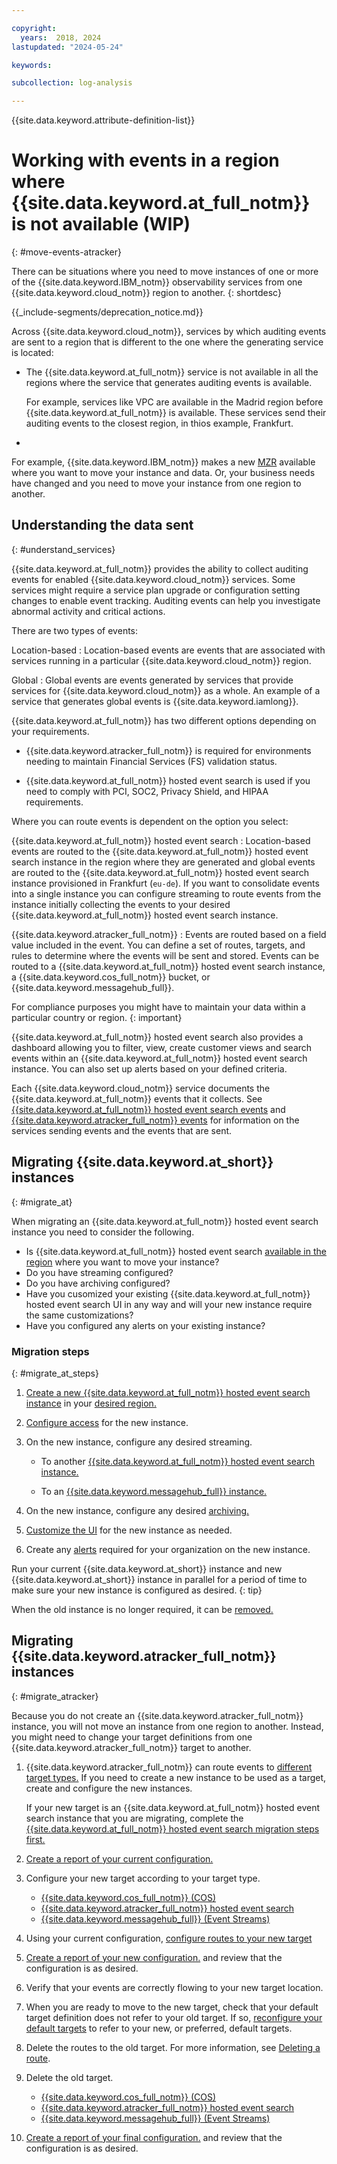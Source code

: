 ```yaml
---

copyright:
  years:  2018, 2024
lastupdated: "2024-05-24"

keywords:

subcollection: log-analysis

---
```


{{site.data.keyword.attribute-definition-list}}

# Working with events in a region where {{site.data.keyword.at_full_notm}} is not available (WIP)
{: #move-events-atracker}

There can be situations where you need to move instances of one or more of the {{site.data.keyword.IBM_notm}} observability services from one {{site.data.keyword.cloud_notm}} region to another.
{: shortdesc}


{{_include-segments/deprecation_notice.md}}

Across {{site.data.keyword.cloud_notm}}, services  by which auditing events are sent to a region that is different to the one where the generating service is located:
- The {{site.data.keyword.at_full_notm}} service is not available in all the regions where the service that generates auditing events is available.

    For example, services like VPC are available in the Madrid region before {{site.data.keyword.at_full_notm}} is available. These services send their auditing events to the closest region, in thios example, Frankfurt.

-

For example, {{site.data.keyword.IBM_notm}} makes a new [MZR](/docs/overview?topic=overview-locations) available where you want to move your instance and data. Or, your business needs have changed and you need to move your instance from one region to another.


## Understanding the data sent
{: #understand_services}

{{site.data.keyword.at_full_notm}} provides the ability to collect auditing events for enabled {{site.data.keyword.cloud_notm}} services.  Some services might require a service plan upgrade or configuration setting changes to enable event tracking. Auditing events can help you investigate abnormal activity and critical actions.

There are two types of events:

Location-based
:   Location-based events are events that are associated with services running in a particular {{site.data.keyword.cloud_notm}} region.

Global
:   Global events are events generated by services that provide services for {{site.data.keyword.cloud_notm}} as a whole. An example of a service that generates global events is {{site.data.keyword.iamlong}}.

{{site.data.keyword.at_full_notm}} has two different options depending on your requirements.

* {{site.data.keyword.atracker_full_notm}} is required for environments needing to maintain Financial Services (FS) validation status.

* {{site.data.keyword.at_full_notm}} hosted event search is used if you need to comply with PCI, SOC2, Privacy Shield, and HIPAA requirements.

Where you can route events is dependent on the option you select:

{{site.data.keyword.at_full_notm}} hosted event search
:   Location-based events are routed to the {{site.data.keyword.at_full_notm}} hosted event search instance in the region where they are generated and global events are routed to the {{site.data.keyword.at_full_notm}} hosted event search instance provisioned in Frankfurt (`eu-de`). If you want to consolidate events into a single instance you can configure streaming to route events from the instance initially collecting the events to your desired {{site.data.keyword.at_full_notm}} hosted event search instance.

{{site.data.keyword.atracker_full_notm}}
:   Events are routed based on a field value included in the event. You can define a set of routes, targets, and rules to determine where the events will be sent and stored. Events can be routed to a {{site.data.keyword.at_full_notm}} hosted event search instance, a {{site.data.keyword.cos_full_notm}} bucket, or {{site.data.keyword.messagehub_full}}.

For compliance purposes you might have to maintain your data within a particular country or region.
{: important}

{{site.data.keyword.at_full_notm}} hosted event search also provides a dashboard allowing you to filter, view, create customer views and search events within an {{site.data.keyword.at_full_notm}} hosted event search instance. You can also set up alerts based on your defined criteria.

Each {{site.data.keyword.cloud_notm}} service documents the {{site.data.keyword.at_full_notm}} events that it collects.  See [{{site.data.keyword.at_full_notm}} hosted event search events](/docs/activity-tracker?topic=activity-tracker-cloud_services) and [{{site.data.keyword.atracker_full_notm}} events](/docs/atracker?topic=atracker-cloud_services_atracker) for information on the services sending events and the events that are sent.



## Migrating {{site.data.keyword.at_short}} instances
{: #migrate_at}

When migrating an {{site.data.keyword.at_full_notm}} hosted event search instance you need to consider the following.

* Is {{site.data.keyword.at_full_notm}} hosted event search [available in the region](/docs/activity-tracker?topic=activity-tracker-regions) where you want to move your instance?
* Do you have streaming configured?
* Do you have archiving configured?
* Have you cusomized your existing {{site.data.keyword.at_full_notm}} hosted event search UI in any way and will your new instance require the same customizations?
* Have you configured any alerts on your existing instance?

### Migration steps
{: #migrate_at_steps}

1. [Create a new {{site.data.keyword.at_full_notm}} hosted event search instance](docs/activity-tracker?topic=activity-tracker-provision) in your [desired region.](/docs/activity-tracker?topic=activity-tracker-regions)

2. [Configure access](/docs/activity-tracker?topic=activity-tracker-iam) for the new instance.

3. On the new instance, configure any desired streaming.

   * To another [{{site.data.keyword.at_full_notm}} hosted event search instance.](/docs/activity-tracker?topic=activity-tracker-streaming-configure-l2l)

   * To an [{{site.data.keyword.messagehub_full}} instance.](/docs/activity-tracker?topic=activity-tracker-streaming-monitor)

4. On the new instance, configure any desired [archiving.](/docs/activity-tracker?topic=activity-tracker-archiving-ov)

5. [Customize the UI](/docs/activity-tracker?topic=activity-tracker-config) for the new instance as needed.

6. Create any [alerts](/docs/activity-tracker?topic=activity-tracker-alerts) required for your organization on the new instance.

Run your current {{site.data.keyword.at_short}} instance and new {{site.data.keyword.at_short}} instance in parallel for a period of time to make sure your new instance is configured as desired.
{: tip}

When the old instance is no longer required, it can be [removed.](/docs/activity-tracker?topic=activity-tracker-remove)

## Migrating {{site.data.keyword.atracker_full_notm}} instances
{: #migrate_atracker}

Because you do not create an {{site.data.keyword.atracker_full_notm}} instance, you will not move an instance from one region to another. Instead, you might need to change your target definitions from one {{site.data.keyword.atracker_full_notm}} target to another.

1. {{site.data.keyword.atracker_full_notm}} can route events to [different target types.](/docs/atracker?topic=atracker-target_v2&interface=cli#target_v2_types) If you need to create a new instance to be used as a target, create and configure the new instances.

   If your new target is an {{site.data.keyword.at_full_notm}} hosted event search instance that you are migrating, complete the [{{site.data.keyword.at_full_notm}} hosted event search migration steps first.](#migrate_at_steps)

2. [Create a report of your current configuration.](/docs/atracker?topic=atracker-config_report_v2)

3. Configure your new target according to your target type.

   * [{{site.data.keyword.cos_full_notm}} (COS)](/docs/atracker?topic=atracker-target_v2_cos)
   * [{{site.data.keyword.atracker_full_notm}} hosted event search](/docs/atracker?topic=atracker-target_v2_at)
   * [{{site.data.keyword.messagehub_full}} (Event Streams)](/docs/atracker?topic=atracker-target_v2_ies)

4. Using your current configuration, [configure routes to your new target](/docs/atracker?topic=atracker-route_v2)

5. [Create a report of your new configuration.](/docs/atracker?topic=atracker-config_report_v2) and review that the configuration is as desired.

6. Verify that your events are correctly flowing to your new target location.

7. When you are ready to move to the new target, check that your default target definition does not refer to your old target. If so, [reconfigure your default targets](/docs/atracker?topic=atracker-settings) to refer to your new, or preferred, default targets.

8. Delete the routes to the old target. For more information, see [Deleting a route](/docs/atracker?topic=atracker-route_v2&interface=cli#route-delete-cli).

9. Delete the old target.

   * [{{site.data.keyword.cos_full_notm}} (COS)](/docs/atracker?topic=atracker-target_v2_cos&interface=cli#target-delete-cli-cos)
   * [{{site.data.keyword.atracker_full_notm}} hosted event search](/docs/atracker?topic=atracker-target_v2_at&interface=cli#target-delete-cli-at)
   * [{{site.data.keyword.messagehub_full}} (Event Streams)](/docs/atracker?topic=atracker-target_v2_ies&interface=cli#target-delete-cli-ies)

10. [Create a report of your final configuration.](/docs/atracker?topic=atracker-config_report_v2) and review that the configuration is as desired.

